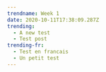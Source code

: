 ```yaml
---
trendname: Week 1
date: 2020-10-11T17:38:09.287Z
trending:
  - A new test
  - Test post
trending-fr:
  - Test en francais
  - Un petit test
---
```


